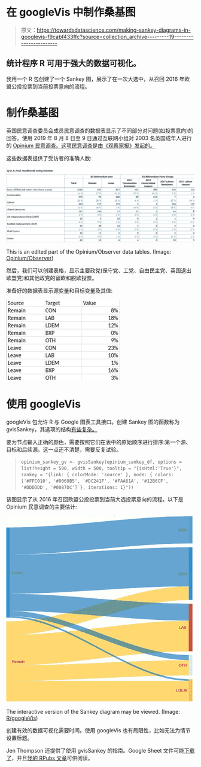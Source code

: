 # 在 googleVis 中制作桑基图

> 原文：<https://towardsdatascience.com/making-sankey-diagrams-in-googlevis-f9cabf433ffc?source=collection_archive---------19----------------------->

## 统计程序 R 可用于强大的数据可视化。

我用一个 R 包创建了一个 Sankey 图，展示了在一次大选中，从召回 2016 年欧盟公投投票到当前投票意向的流程。

# 制作桑基图

英国民意调查委员会成员民意调查的数据表显示了不同部分对问题(如投票意向)的回答。使用 2019 年 8 月 8 日至 9 日通过互联网小组对 2003 名英国成年人进行的 [Opinium 民意调查。这项民意调查是由《观察家报》发起的。](https://www.opinium.co.uk/political-polling-8th-august-2019/)

这些数据表提供了受访者的准确人数:

![](img/d332a32b2adf1b4a0dad8abb35ae0fa1.png)

This is an edited part of the Opinium/Observer data tables. (Image: [Opinium/Observer](https://www.opinium.co.uk/political-polling-8th-august-2019/))

然后，我们可以创建表格，显示主要政党(保守党、工党、自由民主党、英国退出欧盟党)和其他政党的留欧和脱欧投票。

准备好的数据表显示源变量和目标变量及其值:

![](img/ee315cb7aaaadfa1fa56a314b8a5993c.png)

# 使用 googleVis

googleVis 包允许 R 与 Google 图表工具接口。创建 Sankey 图的函数称为 gvisSankey，其选项的结构[有些复杂。](https://developers.google.com/chart/interactive/docs/gallery/sankey#data-format)

要为节点输入正确的颜色，需要按照它们在表中的原始顺序进行排序:第一个源、目标和后续源。这一点还不清楚，需要反复试验。

> `opinium_sankey_gv <- gvisSankey(opinium_sankey_df,
> options = list(height = 500, width = 500, tooltip = "{isHtml:'True'}", sankey = "{link: { colorMode: 'source' }, node: { colors: ['#FFC010', '#0069B5', '#DC241F', '#FAA61A', '#12B6CF', '#DDDDDD', '#0087DC'] }, iterations: 1}"))`

该图显示了从 2016 年召回欧盟公投投票到当前大选投票意向的流程。以下是 Opinium 民意调查的主要估计:

![](img/9eaac4ff211592f4fd6dfa22a2a6ce9d.png)

The interactive version of the Sankey diagram may be viewed. (Image: [R/googleVis](http://rpubs.com/anthonybmasters/518971))

创建有效的数据可视化需要时间。使用 googleVis 也有局限性，比如无法为情节设置标题。

Jen Thompson 还提供了使用 gvisSankey 的指南。Google Sheet 文件可能[下载了](https://docs.google.com/spreadsheets/d/e/2PACX-1vTKa00ft1lPW9ScbvBkUf0OOcpNNXh9SQCTq2R_YBWu6jIWIAgOoBfErC8kmNnzZxURa2dalDGaDAtl/pubhtml)，并且[我的 RPubs 文章](https://rpubs.com/anthonybmasters/opinium-sankey)可供阅读。